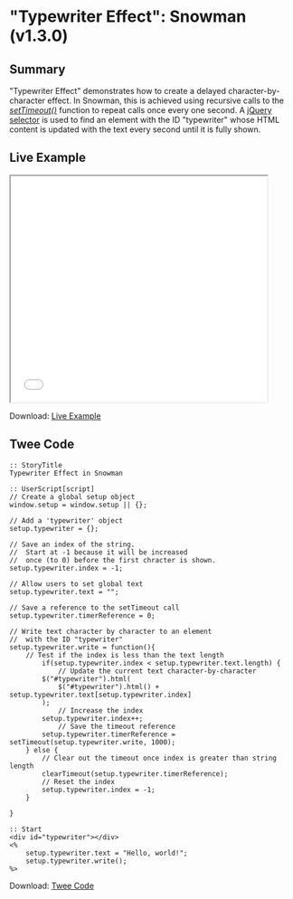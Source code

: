 # "Typewriter Effect": Snowman (v1.3.0)

## Summary

"Typewriter Effect" demonstrates how to create a delayed character-by-character effect. In Snowman, this is achieved using recursive calls to the *[setTimeout()](https://developer.mozilla.org/en-US/docs/Web/API/WindowOrWorkerGlobalScope/setTimeout)* function to repeat calls once every one second. A [jQuery selector](https://api.jquery.com/category/selectors/) is used to find an element with the ID "typewriter" whose HTML content is updated with the text every second until it is fully shown.

## Live Example

<section>
<iframe src="snowman_typewriter_example.html" height=400 width=90%></iframe>


Download: <a href="snowman_typewriter_example.html" target="_blank">Live Example</a>
</section>

## Twee Code

```
:: StoryTitle
Typewriter Effect in Snowman

:: UserScript[script]
// Create a global setup object
window.setup = window.setup || {};

// Add a 'typewriter' object
setup.typewriter = {};

// Save an index of the string.
// 	Start at -1 because it will be increased
//  once (to 0) before the first chracter is shown.
setup.typewriter.index = -1;

// Allow users to set global text
setup.typewriter.text = "";

// Save a reference to the setTimeout call
setup.typewriter.timerReference = 0;

// Write text character by character to an element
//  with the ID "typewriter"
setup.typewriter.write = function(){
	// Test if the index is less than the text length
		if(setup.typewriter.index < setup.typewriter.text.length) {
			// Update the current text character-by-character
		$("#typewriter").html(
			$("#typewriter").html() + setup.typewriter.text[setup.typewriter.index]
		);
			// Increase the index
		setup.typewriter.index++;
			// Save the timeout reference
		setup.typewriter.timerReference = setTimeout(setup.typewriter.write, 1000);
	} else {
		// Clear out the timeout once index is greater than string length
		clearTimeout(setup.typewriter.timerReference);
		// Reset the index
		setup.typewriter.index = -1;
	}

}

:: Start
<div id="typewriter"></div>
<%
	setup.typewriter.text = "Hello, world!";
	setup.typewriter.write();
%>

```

Download: <a href="snowman_typewriter_twee.txt" target="_blank">Twee Code</a>
